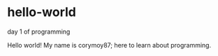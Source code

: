 # hello-world
day 1 of programming

Hello world! My name is corymoy87; here to learn about programming.

